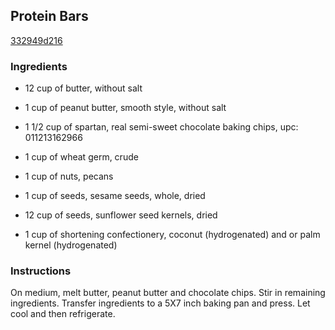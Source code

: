 ## Protein Bars

[332949d216](http://www.food.com/recipe/protein-bars-267455)

### Ingredients

 - 12 cup of butter, without salt

 - 1 cup of peanut butter, smooth style, without salt

 - 1 1/2 cup of spartan, real semi-sweet chocolate baking chips, upc: 011213162966

 - 1 cup of wheat germ, crude

 - 1 cup of nuts, pecans

 - 1 cup of seeds, sesame seeds, whole, dried

 - 12 cup of seeds, sunflower seed kernels, dried

 - 1 cup of shortening confectionery, coconut (hydrogenated) and or palm kernel (hydrogenated)

### Instructions

On medium, melt butter, peanut butter and chocolate chips. Stir in remaining ingredients. Transfer ingredients to a 5X7 inch baking pan and press. Let cool and then refrigerate.